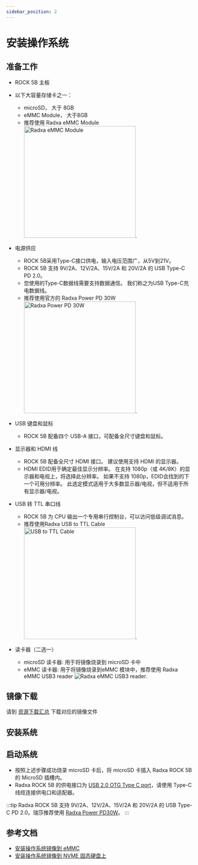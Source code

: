 ```yaml
---
sidebar_position: 2
---
```


# 安装操作系统

## 准备工作

- ROCK 5B 主板

- 以下大容量存储卡之一：

  - microSD， 大于 8GB
  - eMMC Module， 大于8GB
  - 推荐使用 Radxa eMMC Module <img src="/img/accessories/emmc-module.webp" alt="Radxa eMMC Module" width="300" />.

- 电源供应

  - ROCK 5B采用Type-C接口供电，输入电压范围广，从5V到21V。
  - ROCK 5B 支持 9V/2A、12V/2A、15V/2A 和 20V/2A 的 USB Type-C PD 2.0。
  - 您使用的Type-C数据线需要支持数据通信。 我们称之为USB Type-C充电数据线。
  - 推荐使用官方的 Radxa Power PD 30W <img src="/img/accessories/pd-30w.webp" alt="Radxa Power PD 30W" width="300" />.

- USB 键盘和鼠标

  - ROCK 5B 配备四个 USB-A 接口，可配备全尺寸键盘和鼠标。

- 显示器和 HDMI 线

  - ROCK 5B 配备全尺寸 HDMI 接口。 建议使用支持 HDMI 的显示器。
  - HDMI EDID用于确定最佳显示分辨率。 在支持 1080p（或 4K/8K）的显示器和电视上，将选择此分辨率。 如果不支持 1080p，EDID会找到的下一个可用分辨率。 此选定模式适用于大多数显示器/电视，但不适用于所有显示器/电视。

- USB 转 TTL 串口线

  - ROCK 5B 为 CPU 输出一个专用串行控制台，可以访问低级调试消息。
  - 推荐使用Radxa USB to TTL Cable <img src="/img/accessories/usb-ttl.webp" alt="USB to TTL Cable" width="300" />.

- 读卡器（二选一）
  - microSD 读卡器: 用于将镜像烧录到 microSD 卡中
  - eMMC 读卡器: 用于将镜像烧录到eMMC 模块中，推荐使用 Radxa eMMC USB3 reader ![Radxa eMMC USB3 reader](/img/accessories/emmc-reader-02.webp).

## 镜像下载

请到 [资源下载汇总](./download) 下载对应的镜像文件

## 安装系统

<Etcher model="rock5b" />

## 启动系统

- 按照上述步骤成功烧录 microSD 卡后，将 microSD 卡插入 Radxa ROCK 5B 的 MicroSD 插槽内。
- Radxa ROCK 5B 的供电接口为 [USB 2.0 OTG Type C port](../hardware-design/hardware-interface)，请使用 Type-C 线缆连接供电口和适配器。

:::tip
Radxa ROCK 5B 支持 9V/2A、12V/2A、15V/2A 和 20V/2A 的 USB Type-C PD 2.0。瑞莎推荐使用 [Radxa Power PD30W](../accessories/pd-30w)。
:::

## 参考文档

- [安装操作系统镜像到 eMMC](../low-level-dev/install-os-on-emmc)
- [安装操作系统镜像到 NVME 固态硬盘上](../low-level-dev/install-os-on-nvme)
